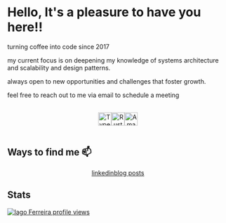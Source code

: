# Hello, It's a pleasure to have you here!!

turning coffee into code since 2017  

my current focus is on deepening my knowledge of systems architecture and scalability and design patterns.  

always open to new opportunities and challenges that foster growth.

feel free to reach out to me via email to schedule a meeting

<br/>
<div align="center" style="display: flex; justify-content: center; align-items: center; flex-direction: row">
    <img align="center" alt="Typescript" height="30" width="30" src="https://cdn.jsdelivr.net/gh/devicons/devicon@latest/icons/typescript/typescript-original.svg" /> 
    <img align="center" alt="Rust" height="30" width="30" src="https://cdn.jsdelivr.net/gh/devicons/devicon@latest/icons/rust/rust-original.svg" /> 
    <img align="center" alt="Amazon Web Services" height="30" width="30" src="https://cdn.jsdelivr.net/gh/devicons/devicon@latest/icons/amazonwebservices/amazonwebservices-original-wordmark.svg" />
</div>
<br/>

## Ways to find me 📫
<div align="center" style="display: flex; justify-content: center; align-items: center; flex-direction: row">
    <a href="https://www.linkedin.com/in/iagxferreira/">linkedin</a>
    <a href="https://www.iago-ferreira.com/blog">blog posts</a>
</div>


## Stats
[![Iago Ferreira profile views](https://u8views.com/api/v1/github/profiles/48165335/views/day-week-month-total-count.svg)](https://u8views.com/github/iagxferreira)
